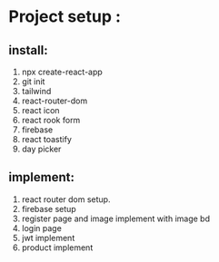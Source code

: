 # Project setup :

## install:
1. npx create-react-app 
2. git init
3. tailwind
4. react-router-dom
5. react icon  
6. react rook form
7. firebase 
8. react toastify
9. day picker 

## implement:
1. react router dom setup.
2. firebase setup 
3. register page and image implement with image bd
4. login page
5. jwt implement 
6. product implement
